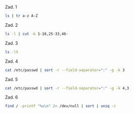 Zad. 1
```sh
ls | tr a-z A-Z
```

Zad. 2
```sh
ls -l | cut -b 1-10,25-33,46-
```

Zad. 3
```sh
ls -lS
```

Zad. 4
```sh
cat /etc/passwd | sort -r --field-separator=":" -g -k 3
```

Zad. 5
```sh
cat /etc/passwd | sort -r --field-separator=":" -g -k 4,3
```

Zad. 6
```sh
find / -printf "%u\n" 2> /dev/null | sort | uniq -c
```

